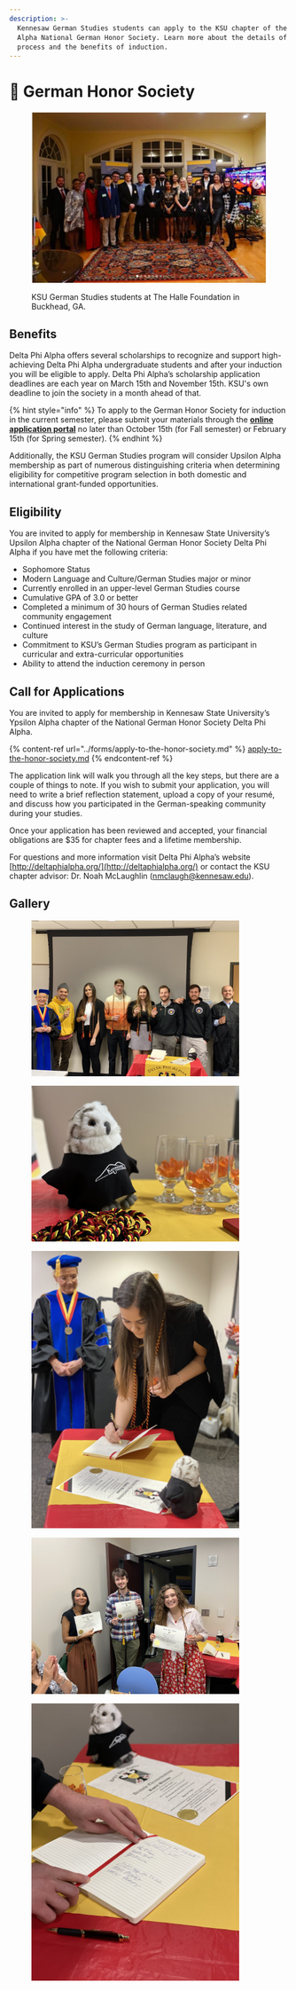 ```yaml
---
description: >-
  Kennesaw German Studies students can apply to the KSU chapter of the Delta Phi
  Alpha National German Honor Society. Learn more about the details of this
  process and the benefits of induction.
---
```


# 🏅 German Honor Society

<figure><img src="../.gitbook/assets/01-h_kynqr40n.jpg" alt=""><figcaption><p>KSU German Studies students at The Halle Foundation in Buckhead, GA.</p></figcaption></figure>

## Benefits <a href="#block-b2b52829db544cada9c3861613a65738" id="block-b2b52829db544cada9c3861613a65738"></a>

Delta Phi Alpha offers several scholarships to recognize and support high-achieving Delta Phi Alpha undergraduate students and after your induction you will be eligible to apply. Delta Phi Alpha’s scholarship application deadlines are each year on March 15th and November 15th. KSU's own deadline to join the society in a month ahead of that.

{% hint style="info" %}
To apply to the German Honor Society for induction in the current semester, please submit your materials through the [**online application portal**](../forms/apply-to-the-honor-society.md) no later than October 15th (for Fall semester) or February 15th (for Spring semester).
{% endhint %}

Additionally, the KSU German Studies program will consider Upsilon Alpha membership as part of numerous distinguishing criteria when determining eligibility for competitive program selection in both domestic and international grant-funded opportunities.

## Eligibility <a href="#block-967eb0b8758847d0b655b4173a7e354c" id="block-967eb0b8758847d0b655b4173a7e354c"></a>

You are invited to apply for membership in Kennesaw State University’s Upsilon Alpha chapter of the National German Honor Society Delta Phi Alpha if you have met the following criteria:

* Sophomore Status
* Modern Language and Culture/German Studies major or minor
* Currently enrolled in an upper-level German Studies course
* Cumulative GPA of 3.0 or better
* Completed a minimum of 30 hours of German Studies related community engagement
* Continued interest in the study of German language, literature, and culture
* Commitment to KSU’s German Studies program as participant in curricular and extra-curricular opportunities
* Ability to attend the induction ceremony in person

## Call for Applications <a href="#block-ca1befd556fe4a058cd0a864da4019e7" id="block-ca1befd556fe4a058cd0a864da4019e7"></a>

You are invited to apply for membership in Kennesaw State University’s Ypsilon Alpha chapter of the National German Honor Society Delta Phi Alpha.

{% content-ref url="../forms/apply-to-the-honor-society.md" %}
[apply-to-the-honor-society.md](../forms/apply-to-the-honor-society.md)
{% endcontent-ref %}

The application link will walk you through all the key steps, but there are a couple of things to note. If you wish to submit your application, you will need to write a brief reflection statement, upload a copy of your resumé, and discuss how you participated in the German-speaking community during your studies.&#x20;

Once your application has been reviewed and accepted, your financial obligations are $35 for chapter fees and a lifetime membership.

For questions and more information visit Delta Phi Alpha’s website [http://deltaphialpha.org/](http://deltaphialpha.org/) or contact the KSU chapter advisor: Dr. Noah McLaughlin (nmclaugh@kennesaw.edu).

## Gallery

<figure><img src="../.gitbook/assets/IMG_3343.jpg" alt="" width="375"><figcaption></figcaption></figure>

<figure><img src="../.gitbook/assets/IMG_2625.jpg" alt="" width="375"><figcaption></figcaption></figure>

<figure><img src="../.gitbook/assets/IMG_3341.jpg" alt="" width="375"><figcaption></figcaption></figure>

<figure><img src="../.gitbook/assets/IMG_2662.JPG" alt="" width="375"><figcaption></figcaption></figure>

<figure><img src="../.gitbook/assets/IMG_3348.jpg" alt="" width="375"><figcaption></figcaption></figure>
